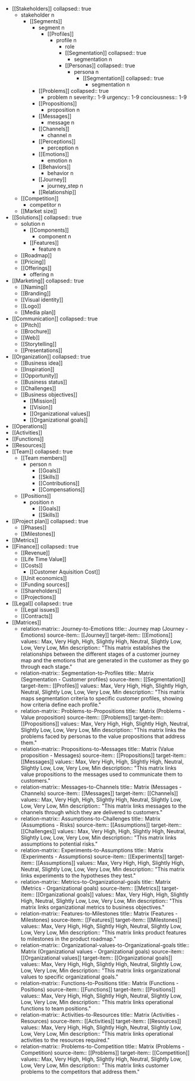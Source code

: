 - [[Stakeholders]]
  collapsed:: true
	- stakeholder n
		- [[Segments]]
			- segment n
				- [[Profiles]]
					- profile n
						- role
						- [[Segmentation]]
						  collapsed:: true
							- segmentation n
						- [[Personas]]
						  collapsed:: true
							- persona n
								- [[Segmentation]]
								  collapsed:: true
									- segmentation n
			- [[Problems]]
			  collapsed:: true
				- problem n
				  severity:: 1-9
				  urgency:: 1-9
				  conciousness:: 1-9
			- [[Propositions]]
				- proposition n
			- [[Messages]]
				- message n
			- [[Channels]]
				- channel n
			- [[Perceptions]]
				- perception n
			- [[Emotions]]
				- emotion n
			- [[Behaviors]]
				- behavior n
			- [[Journey]]
				- journey_step n
			- [[Relationship]]
	- [[Competition]]
		- competitor n
	- [[Market size]]
- [[Solutions]]
  collapsed:: true
	- solution n
		- [[Components]]
			- component n
		- [[Features]]
			- feature n
	- [[Roadmap]]
	- [[Pricing]]
	- [[Offerings]]
		- offering n
- [[Marketing]]
  collapsed:: true
	- [[Naming]]
	- [[Branding]]
	- [[Visual identity]]
	- [[Logo]]
	- [[Media plan]]
- [[Communication]]
  collapsed:: true
	- [[Pitch]]
	- [[Brochure]]
	- [[Web]]
	- [[Storytelling]]
	- [[Presentations]]
- [[Organization]]
  collapsed:: true
	- [[Business idea]]
	- [[Inspiration]]
	- [[Opportunity]]
	- [[Business status]]
	- [[Challenges]]
	- [[Business objectives]]
		- [[Mission]]
		- [[Vision]]
		- [[Organizational values]]
		- [[Organizational goals]]
- [[Operations]]
- [[Activities]]
- [[Functions]]
- [[Resources]]
- [[Team]]
  collapsed:: true
	- [[Team members]]
		- person n
			- [[Goals]]
			- [[Skills]]
			- [[Contributions]]
			- [[Compensations]]
	- [[Positions]]
		- position n
			- [[Goals]]
			- [[Skills]]
- [[Project plan]]
  collapsed:: true
	- [[Phases]]
	- [[Milestones]]
- [[Metrics]]
- [[Finance]]
  collapsed:: true
	- [[Revenue]]
	- [[Life Time Value]]
	- [[Costs]]
		- [[Customer Aquisition Cost]]
	- [[Unit economics]]
	- [[Funding sources]]
	- [[Shareholders]]
	- [[Projections]]
- [[Legal]]
  collapsed:: true
	- [[Legal issues]]
	- [[Contracts]]
- [[Matrices]]
	- relation-matrix:: Journey-to-Emotions
	  title:: Journey map (Journey - Emotions)
	  source-item:: [[Journey]]
	  target-item:: [[Emotions]]
	  values:: Max, Very High, High, Slightly High, Neutral, Slightly Low, Low, Very Low, Min
	  description:: "This matrix establishes the relationships between the different stages of a customer journey map and the emotions that are generated in the customer as they go through each stage."
	- relation-matrix:: Segmentation-to-Profiles
	  title:: Matrix (Segmentation - Customer profiles)
	  source-item:: [[Segmentation]]
	  target-item:: [[Profiles]]
	  values:: Max, Very High, High, Slightly High, Neutral, Slightly Low, Low, Very Low, Min
	  description:: "This matrix maps segmentation criteria to specific customer profiles, showing how criteria define each profile."
	- relation-matrix:: Problems-to-Propositions
	  title:: Matrix (Problems - Value proposition)
	  source-item:: [[Problems]]
	  target-item:: [[Propositions]]
	  values:: Max, Very High, High, Slightly High, Neutral, Slightly Low, Low, Very Low, Min
	  description:: "This matrix links the problems faced by personas to the value propositions that address them."
	- relation-matrix:: Propositions-to-Messages
	  title:: Matrix (Value proposition - Messages)
	  source-item:: [[Propositions]]
	  target-item:: [[Messages]]
	  values:: Max, Very High, High, Slightly High, Neutral, Slightly Low, Low, Very Low, Min
	  description:: "This matrix links value propositions to the messages used to communicate them to customers."
	- relation-matrix:: Messages-to-Channels
	  title:: Matrix (Messages - Channels)
	  source-item:: [[Messages]]
	  target-item:: [[Channels]]
	  values:: Max, Very High, High, Slightly High, Neutral, Slightly Low, Low, Very Low, Min
	  description:: "This matrix links messages to the channels through which they are delivered to customers."
	- relation-matrix:: Assumptions-to-Challenges
	  title:: Matrix (Assumptions - Risks)
	  source-item:: [[Assumptions]]
	  target-item:: [[Challenges]]
	  values:: Max, Very High, High, Slightly High, Neutral, Slightly Low, Low, Very Low, Min
	  description:: "This matrix links assumptions to potential risks."
	- relation-matrix:: Experiments-to-Assumptions
	  title:: Matrix (Experiments - Assumptions)
	  source-item:: [[Experiments]]
	  target-item:: [[Assumptions]]
	  values:: Max, Very High, High, Slightly High, Neutral, Slightly Low, Low, Very Low, Min
	  description:: "This matrix links experiments to the hypotheses they test."
	- relation-matrix:: Metrics-to-Organizational-goals
	  title:: Matrix (Metrics - Organizational goals)
	  source-item:: [[Metrics]]
	  target-item:: [[Organizational goals]]
	  values:: Max, Very High, High, Slightly High, Neutral, Slightly Low, Low, Very Low, Min
	  description:: "This matrix links organizational metrics to business objectives."
	- relation-matrix:: Features-to-Milestones
	  title:: Matrix (Features - Milestones)
	  source-item:: [[Features]]
	  target-item:: [[Milestones]]
	  values:: Max, Very High, High, Slightly High, Neutral, Slightly Low, Low, Very Low, Min
	  description:: "This matrix links product features to milestones in the product roadmap."
	- relation-matrix:: Organizational-values-to-Organizational-goals
	  title:: Matrix (Organizational values - Organizational goals)
	  source-item:: [[Organizational values]]
	  target-item:: [[Organizational goals]]
	  values:: Max, Very High, High, Slightly High, Neutral, Slightly Low, Low, Very Low, Min
	  description:: "This matrix links organizational values to specific organizational goals."
	- relation-matrix:: Functions-to-Positions
	  title:: Matrix (Functions - Positions)
	  source-item:: [[Functions]]
	  target-item:: [[Positions]]
	  values:: Max, Very High, High, Slightly High, Neutral, Slightly Low, Low, Very Low, Min
	  description:: "This matrix links operational functions to team positions."
	- relation-matrix:: Activities-to-Resources
	  title:: Matrix (Activities - Resources)
	  source-item:: [[Activities]]
	  target-item:: [[Resources]]
	  values:: Max, Very High, High, Slightly High, Neutral, Slightly Low, Low, Very Low, Min
	  description:: "This matrix links operational activities to the resources required."
	- relation-matrix:: Problems-to-Competition
	  title:: Matrix (Problems - Competition)
	  source-item:: [[Problems]]
	  target-item:: [[Competition]]
	  values:: Max, Very High, High, Slightly High, Neutral, Slightly Low, Low, Very Low, Min
	  description:: "This matrix links customer problems to the competitors that address them."